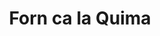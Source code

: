 ---
title: "Forn ca la Quima"
url: /castellar-de-nhug/forn-ca-la-quima-placa-de-lajuntament/
shop: panadería
---